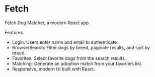 # Fetch
Fetch Dog Matcher, a modern React app.

Features
 - Login: Users enter name and email to authenticate.
 - Browse/Search: Filter dogs by breed, paginate results, and sort by breed.
 - Favorites: Select favorite dogs from the search results.
 - Matching: Generate an adoption match from your favorites list.
 - Responsive, modern UI built with React.
